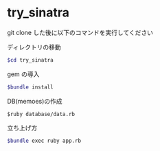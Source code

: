 # try_sinatra

git clone した後に以下のコマンドを実行してください

ディレクトリの移動

```bash
$cd try_sinatra
```

gem の導入

```bash
$bundle install
```

DB(memoes)の作成
```db
$ruby database/data.rb
```

立ち上げ方

```bash
$bundle exec ruby app.rb
```
